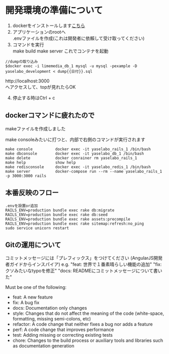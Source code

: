 # 開発環境の準備について

1. dockerをインストールします[こちら](https://www.docker.com/docker-mac)  
2. アプリケーションのrootへ  
.envファイルを作成(これは開発者に依賴して受け取ってください)  
3. コマンドを実行  
make build
make server
これでコンテナを起動

```
//dumpの取り込み
$docker exec -i limemedia_db_1 mysql -u mysql -pexample -D yaselabo_development < dump{{日付}}.sql
```

http://localhost:3000  
へアクセスして、topが見れたらOK


4. 停止する時はCtrl + c

## dockerコマンドに疲れたので
makeファイルを作成しました

make consoleみたいに打つと、内部で右側のコマンドが実行されます
```
make console          docker exec -it yaselabo_rails_1 /bin/bash
make dbconsole        docker exec -it yaselabo_db_1 /bin/bash
make delete           docker conrainer rm yaselabo_rails_1
make help             show help
make redisconsole     docker exec -it yaselabo_redis_1 /bin/bash
make server           docker-compose run --rm --name yaselabo_rails_1 -p 3000:3000 rails
```

## 本番反映のフロー

```
.envを設置or追加  
RAILS_ENV=production bundle exec rake db:migrate
RAILS_ENV=production bundle exec rake db:seed
RAILS_ENV=production bundle exec rake assets:precompile
RAILS_ENV=production bundle exec rake sitemap:refresh:no_ping
sudo service unicorn restart
```

## Gitの運用について

コミットメッセージには「プレフィックス」をつけてください
(AngularJS開発者ガイドからインスパイア)
e.g. 
"feat: 世界で１番素晴らしい機能の追加"
"fix: クソみたいなtypoを修正"
"docs: READMEにコミットメッセージについて書いた"

Must be one of the following:

* feat: A new feature
* fix: A bug fix
* docs: Documentation only changes
* style: Changes that do not affect the meaning of the code (white-space, formatting, missing semi-colons, etc)
* refactor: A code change that neither fixes a bug nor adds a feature
* perf: A code change that improves performance
* test: Adding missing or correcting existing tests
* chore: Changes to the build process or auxiliary tools and libraries such as documentation generation
